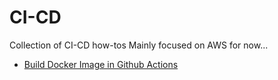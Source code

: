 # CI-CD
Collection of CI-CD how-tos
Mainly focused on AWS for now...

- [Build Docker Image in Github Actions](build-docker-image-in-pipline-runner.md)